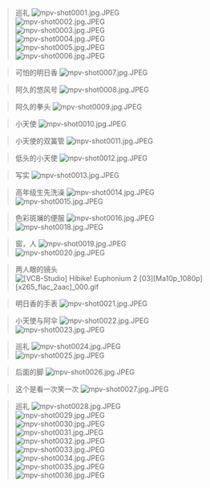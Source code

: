 > 巡礼
![mpv-shot0001.jpg.JPEG](https://filebed.cellargalaxy.workers.dev/blog/spirit/響け！ユーフォニアム/S2/E03/20201006/mpv-shot0001.jpg.JPEG)  
![mpv-shot0002.jpg.JPEG](https://filebed.cellargalaxy.workers.dev/blog/spirit/響け！ユーフォニアム/S2/E03/20201006/mpv-shot0002.jpg.JPEG)  
![mpv-shot0003.jpg.JPEG](https://filebed.cellargalaxy.workers.dev/blog/spirit/響け！ユーフォニアム/S2/E03/20201006/mpv-shot0003.jpg.JPEG)  
![mpv-shot0004.jpg.JPEG](https://filebed.cellargalaxy.workers.dev/blog/spirit/響け！ユーフォニアム/S2/E03/20201006/mpv-shot0004.jpg.JPEG)  
![mpv-shot0005.jpg.JPEG](https://filebed.cellargalaxy.workers.dev/blog/spirit/響け！ユーフォニアム/S2/E03/20201006/mpv-shot0005.jpg.JPEG)  
![mpv-shot0006.jpg.JPEG](https://filebed.cellargalaxy.workers.dev/blog/spirit/響け！ユーフォニアム/S2/E03/20201006/mpv-shot0006.jpg.JPEG)  

> 可怕的明日香
![mpv-shot0007.jpg.JPEG](https://filebed.cellargalaxy.workers.dev/blog/spirit/響け！ユーフォニアム/S2/E03/20201006/mpv-shot0007.jpg.JPEG)

> 阿久的悠风号
![mpv-shot0008.jpg.JPEG](https://filebed.cellargalaxy.workers.dev/blog/spirit/響け！ユーフォニアム/S2/E03/20201006/mpv-shot0008.jpg.JPEG)

> 阿久的拳头
![mpv-shot0009.jpg.JPEG](https://filebed.cellargalaxy.workers.dev/blog/spirit/響け！ユーフォニアム/S2/E03/20201006/mpv-shot0009.jpg.JPEG)

> 小天使
![mpv-shot0010.jpg.JPEG](https://filebed.cellargalaxy.workers.dev/blog/spirit/響け！ユーフォニアム/S2/E03/20201006/mpv-shot0010.jpg.JPEG)

> 小天使的双簧管
![mpv-shot0011.jpg.JPEG](https://filebed.cellargalaxy.workers.dev/blog/spirit/響け！ユーフォニアム/S2/E03/20201006/mpv-shot0011.jpg.JPEG)

> 低头的小天使
![mpv-shot0012.jpg.JPEG](https://filebed.cellargalaxy.workers.dev/blog/spirit/響け！ユーフォニアム/S2/E03/20201006/mpv-shot0012.jpg.JPEG)

> 写实
![mpv-shot0013.jpg.JPEG](https://filebed.cellargalaxy.workers.dev/blog/spirit/響け！ユーフォニアム/S2/E03/20201006/mpv-shot0013.jpg.JPEG)

> 高年级生先洗澡
![mpv-shot0014.jpg.JPEG](https://filebed.cellargalaxy.workers.dev/blog/spirit/響け！ユーフォニアム/S2/E03/20201006/mpv-shot0014.jpg.JPEG)  
![mpv-shot0015.jpg.JPEG](https://filebed.cellargalaxy.workers.dev/blog/spirit/響け！ユーフォニアム/S2/E03/20201006/mpv-shot0015.jpg.JPEG)  

> 色彩斑斓的便服
![mpv-shot0016.jpg.JPEG](https://filebed.cellargalaxy.workers.dev/blog/spirit/響け！ユーフォニアム/S2/E03/20201006/mpv-shot0016.jpg.JPEG)  
![mpv-shot0018.jpg.JPEG](https://filebed.cellargalaxy.workers.dev/blog/spirit/響け！ユーフォニアム/S2/E03/20201006/mpv-shot0018.jpg.JPEG)  

> 窗，人
![mpv-shot0019.jpg.JPEG](https://filebed.cellargalaxy.workers.dev/blog/spirit/響け！ユーフォニアム/S2/E03/20201006/mpv-shot0019.jpg.JPEG)  
![mpv-shot0020.jpg.JPEG](https://filebed.cellargalaxy.workers.dev/blog/spirit/響け！ユーフォニアム/S2/E03/20201006/mpv-shot0020.jpg.JPEG)

> 两人眼的镜头
![[VCB-Studio] Hibike! Euphonium 2 [03][Ma10p_1080p][x265_flac_2aac]_000.gif](https://filebed.cellargalaxy.workers.dev/blog/spirit/響け！ユーフォニアム/S2/E03/20201006/%5BVCB-Studio%5D%20Hibike%21%20Euphonium%202%20%5B03%5D%5BMa10p_1080p%5D%5Bx265_flac_2aac%5D_000.gif)

> 明日香的手表
![mpv-shot0021.jpg.JPEG](https://filebed.cellargalaxy.workers.dev/blog/spirit/響け！ユーフォニアム/S2/E03/20201006/mpv-shot0021.jpg.JPEG)

> 小天使与阿伞
![mpv-shot0022.jpg.JPEG](https://filebed.cellargalaxy.workers.dev/blog/spirit/響け！ユーフォニアム/S2/E03/20201006/mpv-shot0022.jpg.JPEG)  
![mpv-shot0023.jpg.JPEG](https://filebed.cellargalaxy.workers.dev/blog/spirit/響け！ユーフォニアム/S2/E03/20201006/mpv-shot0023.jpg.JPEG)  

> 巡礼
![mpv-shot0024.jpg.JPEG](https://filebed.cellargalaxy.workers.dev/blog/spirit/響け！ユーフォニアム/S2/E03/20201006/mpv-shot0024.jpg.JPEG)  
![mpv-shot0025.jpg.JPEG](https://filebed.cellargalaxy.workers.dev/blog/spirit/響け！ユーフォニアム/S2/E03/20201006/mpv-shot0025.jpg.JPEG)  

> 后面的脚
![mpv-shot0026.jpg.JPEG](https://filebed.cellargalaxy.workers.dev/blog/spirit/響け！ユーフォニアム/S2/E03/20201006/mpv-shot0026.jpg.JPEG)

> 这个是看一次笑一次
![mpv-shot0027.jpg.JPEG](https://filebed.cellargalaxy.workers.dev/blog/spirit/響け！ユーフォニアム/S2/E03/20201006/mpv-shot0027.jpg.JPEG)

> 巡礼
![mpv-shot0028.jpg.JPEG](https://filebed.cellargalaxy.workers.dev/blog/spirit/響け！ユーフォニアム/S2/E03/20201006/mpv-shot0028.jpg.JPEG)  
![mpv-shot0029.jpg.JPEG](https://filebed.cellargalaxy.workers.dev/blog/spirit/響け！ユーフォニアム/S2/E03/20201006/mpv-shot0029.jpg.JPEG)  
![mpv-shot0030.jpg.JPEG](https://filebed.cellargalaxy.workers.dev/blog/spirit/響け！ユーフォニアム/S2/E03/20201006/mpv-shot0030.jpg.JPEG)  
![mpv-shot0031.jpg.JPEG](https://filebed.cellargalaxy.workers.dev/blog/spirit/響け！ユーフォニアム/S2/E03/20201006/mpv-shot0031.jpg.JPEG)  
![mpv-shot0032.jpg.JPEG](https://filebed.cellargalaxy.workers.dev/blog/spirit/響け！ユーフォニアム/S2/E03/20201006/mpv-shot0032.jpg.JPEG)  
![mpv-shot0033.jpg.JPEG](https://filebed.cellargalaxy.workers.dev/blog/spirit/響け！ユーフォニアム/S2/E03/20201006/mpv-shot0033.jpg.JPEG)  
![mpv-shot0034.jpg.JPEG](https://filebed.cellargalaxy.workers.dev/blog/spirit/響け！ユーフォニアム/S2/E03/20201006/mpv-shot0034.jpg.JPEG)  
![mpv-shot0035.jpg.JPEG](https://filebed.cellargalaxy.workers.dev/blog/spirit/響け！ユーフォニアム/S2/E03/20201006/mpv-shot0035.jpg.JPEG)  
![mpv-shot0036.jpg.JPEG](https://filebed.cellargalaxy.workers.dev/blog/spirit/響け！ユーフォニアム/S2/E03/20201006/mpv-shot0036.jpg.JPEG)